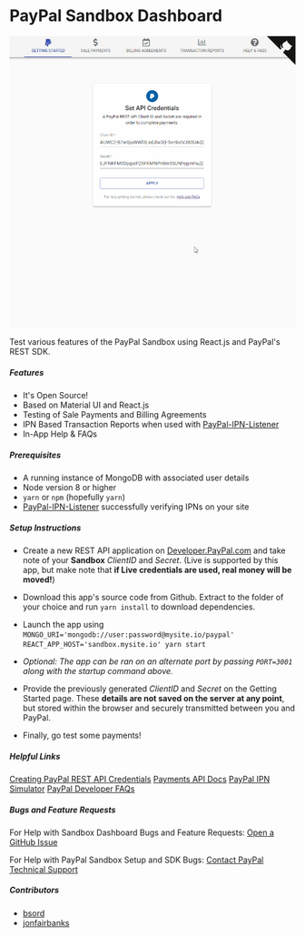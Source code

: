 # PayPal Sandbox Dashboard
![PayPal-Sandbox-Dashboard](https://raw.githubusercontent.com/Fairbanks-io/PayPal-Sandbox-Dashboard/master/PayPal-Payment-Dashboard.gif)

Test various features of the PayPal Sandbox using React.js and PayPal's REST SDK.

##### Features
* It's Open Source!
* Based on Material UI and React.js
* Testing of Sale Payments and Billing Agreements
* IPN Based Transaction Reports when used with [PayPal-IPN-Listener](https://github.com/Fairbanks-io/PayPal-IPN-Listener)
* In-App Help & FAQs

##### Prerequisites
* A running instance of MongoDB with associated user details
* Node version 8 or higher
* `yarn` or `npm` (hopefully `yarn`)
* [PayPal-IPN-Listener](https://github.com/Fairbanks-io/PayPal-IPN-Listener) successfully verifying IPNs on your site

##### Setup Instructions
* Create a new REST API application on [Developer.PayPal.com](https://developer.paypal.com/) and take note of your **Sandbox** *ClientID* and *Secret*. (Live is supported by this app, but make note that **if Live credentials are used, real money will be moved!**)

* Download this app's source code from Github. Extract to the folder of your choice and run `yarn install` to download dependencies.

* Launch the app using `MONGO_URI='mongodb://user:password@mysite.io/paypal' REACT_APP_HOST='sandbox.mysite.io' yarn start`

* _Optional: The app can be ran on an alternate port by passing `PORT=3001` along with the startup command above._

* Provide the previously generated *ClientID* and *Secret* on the Getting Started page. These **details are not saved on the server at any point**, but stored within the browser and securely transmitted between you and PayPal.

* Finally, go test some payments!

##### Helpful Links
[Creating PayPal REST API Credentials](https://www.paypal.com/us/smarthelp/article/How-do-I-create-REST-API-credentials-ts1949)
[Payments API Docs](https://developer.paypal.com/docs/api/payments/v1/#payment_list)
[PayPal IPN Simulator](https://developer.paypal.com/developer/ipnSimulator/)
[PayPal Developer FAQs](https://developer.paypal.com/docs/faq/)

##### Bugs and Feature Requests
For Help with Sandbox Dashboard Bugs and Feature Requests: [Open a GitHub Issue](https://github.com/Fairbanks-io/PayPal-Sandbox-Dashboard/issues)

For Help with PayPal Sandbox Setup and SDK Bugs: [Contact PayPal Technical Support](https://www.paypal-techsupport.com/)

##### Contributors
* [bsord](https://github.com/bsord "bsord")
* [jonfairbanks](https://github.com/jonfairbanks "jonfairbanks")
